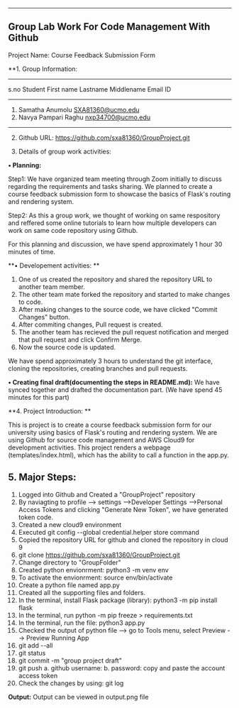 ----------------------------------------------------- 
Group Lab Work For Code Management With Github
-----------------------------------------------------

Project Name: Course Feedback Submission Form

**1. Group Information:

_________________________________________________________________
s.no	Student First name    Lastname	 Middlename     Email ID
_________________________________________________________________	
1.	Samatha		      Anumolu		        SXA81360@ucmo.edu
2.	Navya		      Pampari    Raghu		nxp34700@ucmo.edu
_________________________________________________________________
	
2. Github URL: https://github.com/sxa81360/GroupProject.git

3. Details of group work activities:

**• Planning:**

Step1: We have organized team meeting through Zoom initially to discuss regarding the requirements and tasks sharing. We planned to create a course feedback submission form to showcase the basics of Flask's routing and rendering system. 

Step2: As this a group work, we thought of working on same respository and reffered some online tutorials to learn how multiple developers can work on same code repository using Github. 

For this planning and discussion, we have spend approximately 1 hour 30 minutes of time.

**• Developement activities: **

1. One of us created the repository and shared the repository URL to another team member.
2. The other team mate forked the repository and started to make changes to code.
3. After making changes to the source code, we have clicked "Commit Changes" button. 
4. After commiting changes, Pull request is created.
5. The another team has recieved the pull request notification and merged that pull request and click Confirm Merge.
6. Now the source code is updated.

We have spend approximately 3 hours to understand the git interface, cloning the repositories, creating branches and pull requests.

**• Creating final draft(documenting the steps in README.md):**
We have synced together and drafted the documentation part.
(We have spend 45 minutes for this part)

**4. Project Introduction: **

This is project is to create a course feedback submission form for our university using basics of Flask's routing and rendering system. We are using Github for source code management and AWS Cloud9 for development activities. This project renders a webpage (templates/index.html), which has the ability to call a function in the app.py.


**5. Major Steps:**
---------------------------------------------------- 
1. Logged into Github and Created a "GroupProject" repository
2. By naviagting to profile --> settings -->Developer Settings -->Personal Access Tokens and clicking "Generate New Token", we have generated token code.
3. Created a new cloud9 environment
4. Executed git config --global credential.helper store command
5. Copied the repository URL for github and cloned the repository in cloud 9
6. git clone https://github.com/sxa81360/GroupProject.git
9. Change directory to "GroupFolder"
10. Created python envionrment: python3 -m venv env
11. To activate the envionrment: source env/bin/activate
15. Create a python file named app.py
16. Created all the supporting files and folders.
17. In the terminal, install Flask package (library): python3 -m pip install flask
18. In the terminal, run python -m pip freeze > requirements.txt
19. In the terminal, run the file: python3 app.py
20. Checked the output of python file --> go to Tools menu, select Preview --> Preview Running App
21. git add --all
22. git status
23. git commit -m "group project draft"
24. git push
  a. github username:
  b. password: copy and paste the account access token
25. Check the changes by using: git log


**Output:**
Output can be viewed in output.png file







